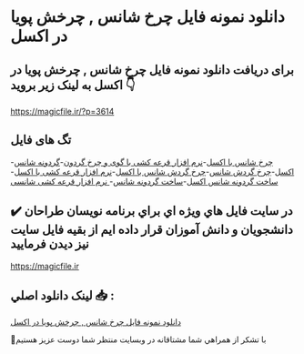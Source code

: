 # دانلود نمونه فایل چرخ شانس , چرخش پویا در اکسل

## برای دریافت دانلود نمونه فایل چرخ شانس , چرخش پویا در اکسل به لینک زیر بروید 👇

https://magicfile.ir/?p=3614

## تگ های فایل

-[چرخ شانس با اکسل](https://magicfile.ir/product/%d9%86%d9%85%d9%88%d9%86%d9%87-%d9%81%d8%a7%db%8c%d9%84%da%86%d8%b1%d8%ae-%d8%b4%d8%a7%d9%86%d8%b3-%da%86%d8%b1%d8%ae%d8%b4-%d9%be%d9%88%db%8c%d8%a7-%d8%af%d8%b1-%d8%a7%da%a9%d8%b3%d9%84/)-[نرم افزار قرعه کشی با گوی و چرخ گردون](https://magicfile.ir/product/%d9%86%d9%85%d9%88%d9%86%d9%87-%d9%81%d8%a7%db%8c%d9%84%da%86%d8%b1%d8%ae-%d8%b4%d8%a7%d9%86%d8%b3-%da%86%d8%b1%d8%ae%d8%b4-%d9%be%d9%88%db%8c%d8%a7-%d8%af%d8%b1-%d8%a7%da%a9%d8%b3%d9%84/)-[گردونه شانس اکسل](https://magicfile.ir/product/%d9%86%d9%85%d9%88%d9%86%d9%87-%d9%81%d8%a7%db%8c%d9%84%da%86%d8%b1%d8%ae-%d8%b4%d8%a7%d9%86%d8%b3-%da%86%d8%b1%d8%ae%d8%b4-%d9%be%d9%88%db%8c%d8%a7-%d8%af%d8%b1-%d8%a7%da%a9%d8%b3%d9%84/)-[چرخ گردش شانس](https://magicfile.ir/product/%d9%86%d9%85%d9%88%d9%86%d9%87-%d9%81%d8%a7%db%8c%d9%84%da%86%d8%b1%d8%ae-%d8%b4%d8%a7%d9%86%d8%b3-%da%86%d8%b1%d8%ae%d8%b4-%d9%be%d9%88%db%8c%d8%a7-%d8%af%d8%b1-%d8%a7%da%a9%d8%b3%d9%84/)-[چرخ گردش شانس با اکسل](https://magicfile.ir/product/%d9%86%d9%85%d9%88%d9%86%d9%87-%d9%81%d8%a7%db%8c%d9%84%da%86%d8%b1%d8%ae-%d8%b4%d8%a7%d9%86%d8%b3-%da%86%d8%b1%d8%ae%d8%b4-%d9%be%d9%88%db%8c%d8%a7-%d8%af%d8%b1-%d8%a7%da%a9%d8%b3%d9%84/)-[نرم افزار قرعه کشی با اکسل](https://magicfile.ir/product/%d9%86%d9%85%d9%88%d9%86%d9%87-%d9%81%d8%a7%db%8c%d9%84%da%86%d8%b1%d8%ae-%d8%b4%d8%a7%d9%86%d8%b3-%da%86%d8%b1%d8%ae%d8%b4-%d9%be%d9%88%db%8c%d8%a7-%d8%af%d8%b1-%d8%a7%da%a9%d8%b3%d9%84/)-[ساخت گردونه شانس اکسل](https://magicfile.ir/product/%d9%86%d9%85%d9%88%d9%86%d9%87-%d9%81%d8%a7%db%8c%d9%84%da%86%d8%b1%d8%ae-%d8%b4%d8%a7%d9%86%d8%b3-%da%86%d8%b1%d8%ae%d8%b4-%d9%be%d9%88%db%8c%d8%a7-%d8%af%d8%b1-%d8%a7%da%a9%d8%b3%d9%84/)-[ساخت گردونه شانس](https://magicfile.ir/product/%d9%86%d9%85%d9%88%d9%86%d9%87-%d9%81%d8%a7%db%8c%d9%84%da%86%d8%b1%d8%ae-%d8%b4%d8%a7%d9%86%d8%b3-%da%86%d8%b1%d8%ae%d8%b4-%d9%be%d9%88%db%8c%d8%a7-%d8%af%d8%b1-%d8%a7%da%a9%d8%b3%d9%84/)-[ نرم افزار قرعه کشی شانسی](https://magicfile.ir/product/%d9%86%d9%85%d9%88%d9%86%d9%87-%d9%81%d8%a7%db%8c%d9%84%da%86%d8%b1%d8%ae-%d8%b4%d8%a7%d9%86%d8%b3-%da%86%d8%b1%d8%ae%d8%b4-%d9%be%d9%88%db%8c%d8%a7-%d8%af%d8%b1-%d8%a7%da%a9%d8%b3%d9%84/)

## ✔️ در سايت فايل هاي ويژه اي براي برنامه نويسان طراحان دانشجويان و دانش آموزان قرار داده ايم از بقيه فايل سايت نيز ديدن فرماييد

https://magicfile.ir


## لينک دانلود اصلي 📥 :

[دانلود نمونه فایل چرخ شانس , چرخش پویا در اکسل](https://magicfile.ir/product/%d9%86%d9%85%d9%88%d9%86%d9%87-%d9%81%d8%a7%db%8c%d9%84%da%86%d8%b1%d8%ae-%d8%b4%d8%a7%d9%86%d8%b3-%da%86%d8%b1%d8%ae%d8%b4-%d9%be%d9%88%db%8c%d8%a7-%d8%af%d8%b1-%d8%a7%da%a9%d8%b3%d9%84/) 


🙏با تشکر از همراهي شما مشتاقانه در وبسایت منتظر شما دوست عزیز هستیم

